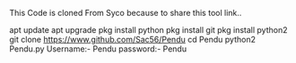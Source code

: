 This Code is cloned From Syco because to share this tool link..

apt update 
apt upgrade 
pkg install python 
pkg install git 
pkg install python2
git clone https://www.github.com/Sac56/Pendu
cd Pendu
python2 Pendu.py
Username:- Pendu
password:- Pendu
